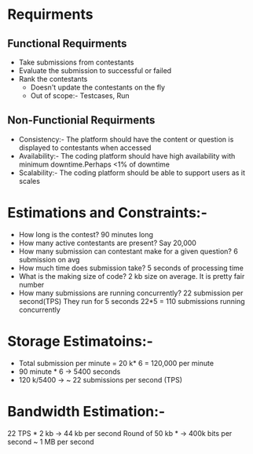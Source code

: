 # Requirments
 ## Functional Requirments
   * Take submissions from contestants
   * Evaluate the submission to successful or failed
   * Rank the contestants
      * Doesn't update the contestants on the fly
      * Out of scope:- Testcases, Run
 ## Non-Functionial Requirments
   * Consistency:- The platform should have the content or question is displayed to contestants when accessed
   * Availability:- The coding platform should have high availability with minimum downtime.Perhaps <1% of downtime
   * Scalability:- The coding platform should be able to support users as it scales

# Estimations and Constraints:-
 * How long is the contest? 90 minutes long
 * How many active contestants are present? Say 20,000
 * How many submission can contestant make for a given question? 6 submission on avg
 * How much time does submission take? 5 seconds of processing time
 * What is the making size of code? 2 kb size on average.
    It is pretty fair number
 * How many submissions are running concurrently?
    22 submission per second(TPS)
    They run for 5 seconds
    22*5 = 110 submissions running concurrently
 
 # Storage Estimatoins:-
   * Total submission per minute = 20 k* 6 = 120,000 per minute
   * 90 minute * 6 -> 5400 seconds
   * 120 k/5400 -> ~ 22 submissions per second (TPS)

 # Bandwidth Estimation:-
  22 TPS * 2 kb -> 44 kb per second
  Round of 50 kb * -> 400k bits per second
  ~ 1 MB per second

  

   
